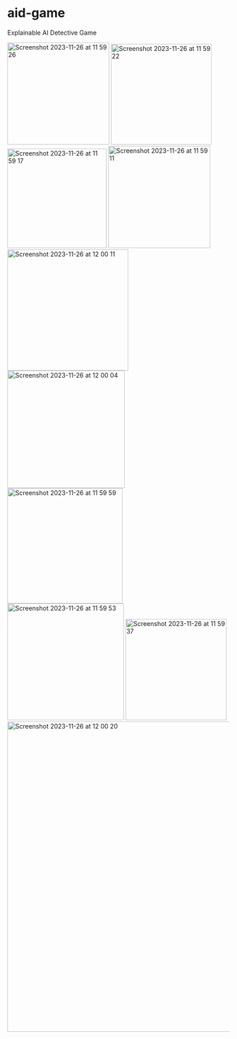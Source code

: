 # aid-game
Explainable AI Detective Game


<img width="231" alt="Screenshot 2023-11-26 at 11 59 26" src="https://github.com/Sashks/aid-game/assets/33463383/865090ab-ac79-441e-a3c5-23864e87b5ad">
<img width="228" alt="Screenshot 2023-11-26 at 11 59 22" src="https://github.com/Sashks/aid-game/assets/33463383/ac5f0a41-f084-4540-be3d-8266595be507">
<img width="225" alt="Screenshot 2023-11-26 at 11 59 17" src="https://github.com/Sashks/aid-game/assets/33463383/85eb0e5b-b08a-45b9-b88c-af17d17fb509">
<img width="231" alt="Screenshot 2023-11-26 at 11 59 11" src="https://github.com/Sashks/aid-game/assets/33463383/e46a3339-46fe-4e35-8f9b-e8505155d438">
<img width="274" alt="Screenshot 2023-11-26 at 12 00 11" src="https://github.com/Sashks/aid-game/assets/33463383/3306b31e-f91f-4bff-8c75-efda573efc82">
<img width="266" alt="Screenshot 2023-11-26 at 12 00 04" src="https://github.com/Sashks/aid-game/assets/33463383/4b795d6c-bc85-4ddc-86d9-42d7c9ac461a">
<img width="261" alt="Screenshot 2023-11-26 at 11 59 59" src="https://github.com/Sashks/aid-game/assets/33463383/5cf503c4-4b78-41cb-b95c-671f04acd98c">
<img width="264" alt="Screenshot 2023-11-26 at 11 59 53" src="https://github.com/Sashks/aid-game/assets/33463383/f12e3a4c-6d2a-4bc8-bfdf-89ed3b39c2ab">
<img width="229" alt="Screenshot 2023-11-26 at 11 59 37" src="https://github.com/Sashks/aid-game/assets/33463383/359f01a9-86c6-46e6-b157-8d48e4d606d0">
<img width="702" alt="Screenshot 2023-11-26 at 12 00 20" src="https://github.com/Sashks/aid-game/assets/33463383/81ea47d9-e111-412e-b448-34d47c8b4f10">

